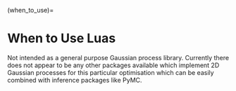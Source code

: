 (when_to_use)=

# When to Use Luas

Not intended as a general purpose Gaussian process library. Currently there does not appear to be any other packages available which implement 2D Gaussian processes for this particular optimisation which can be easily combined with inference packages like PyMC.
